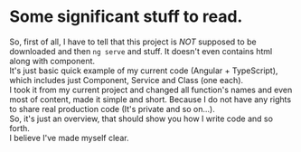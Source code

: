 # Some significant stuff to read.

So, first of all, I have to tell that this project is *NOT* supposed to be downloaded and then `ng serve` and stuff. It doesn't even contains html along with component.    
It's just basic quick example of my current code (Angular + TypeScript), which includes just Component, Service and Class (one each).    
I took it from my current project and changed all function's names and even most of content, made it simple and short. Because I do not have any rights to share real production code (It's private and so on...).  
So, it's just an overview, that should show you how I write code and so forth.  
I believe I've made myself clear.

